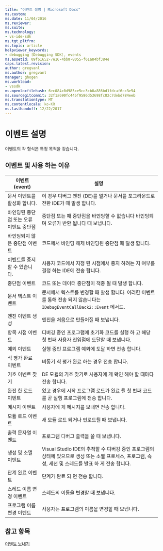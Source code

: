 ```yaml
---
title: "이벤트 설명 | Microsoft Docs"
ms.custom: 
ms.date: 11/04/2016
ms.reviewer: 
ms.suite: 
ms.technology:
- vs-ide-sdk
ms.tgt_pltfrm: 
ms.topic: article
helpviewer_keywords:
- debugging [Debugging SDK], events
ms.assetid: 09f61652-7e16-4bb0-8055-f61a84bf384e
caps.latest.revision: 
author: gregvanl
ms.author: gregvanl
manager: ghogen
ms.workload:
- vssdk
ms.openlocfilehash: 6ec084c0d985ce5cc3cb0a886bd1fdcaf6cc3e54
ms.sourcegitcommit: 32f1a690fc445f9586d53698fc82c7debd784eeb
ms.translationtype: MT
ms.contentlocale: ko-KR
ms.lasthandoff: 12/22/2017
---
```

# <a name="event-descriptions"></a>이벤트 설명
이벤트의 각 형식은 특정 목적을 갖습니다.  
  
## <a name="events-and-the-reasons-for-their-use"></a>이벤트 및 사용 하는 이유  
  
|이벤트(event)|설명|  
|-----------|-----------------|  
|문서 이벤트를 활성화 합니다.|이 경우 디버그 엔진 (DE)를 열거나 문서를 포그라운드로 전환 IDE가 때 발생 합니다.|  
|바인딩된 중단점 또는 오류 이벤트 중단점|중단점 또는 때 중단점을 바인딩할 수 없습니다 바인딩되며 오류가 반환 됩니다 때 보냅니다.|  
|바인딩되지 않은 중단점 이벤트|코드에서 바인딩 해제 바인딩된 중단점 때 발생 합니다.|  
|이벤트를 중지할 수 있습니다.|사용자 코드에서 지정 된 시점에서 중지 하려는 지 여부를 결정 하는 IDE에 전송 합니다.|  
|중단점 이벤트|코드 또는 데이터 중단점이 적중 될 때 발생 합니다.|  
|문서 텍스트 이벤트|문서에서 텍스트를 변경할 때 발생 합니다. 이러한 이벤트를 통해 전송 되지 않습니다는 `IDebugEventCallBack2::Event` 메서드.|  
|엔진 이벤트 생성|엔진을 처음으로 만들어질 때 보냅니다.|  
|항목 시점 이벤트|디버깅 중인 프로그램에 초기화 코드를 실행 하 고 해당 첫 번째 사용자 진입점에 도달할 때 보냅니다.|  
|예외 이벤트|실행 중인 프로그램 예외에 도달 하면 전송 합니다.|  
|식 평가 완료 이벤트|비동기 식 평가 완료 하는 경우 전송 합니다.|  
|기호 이벤트 찾기|DE 모듈의 기호 찾기로 사용자에 게 확인 해야 할 때마다 전송 합니다.|  
|완전 한 로드 이벤트|있고 경우에 시작 프로그램 로드가 완료 될 첫 번째 코드를 곧 실행 프로그램에 전송 합니다.|  
|메시지 이벤트|사용자에 게 메시지를 보내면 전송 합니다.|  
|모듈 로드 이벤트|새 모듈 로드 되거나 언로드될 때 보냅니다.|  
|출력 문자열 이벤트|프로그램 디버그 출력을 쓸 때 보냅니다.|  
|생성 및 소멸 이벤트|Visual Studio IDE의 추적할 수 디버깅 중인 프로그램의 상태에 있으므로 생성 또는 소멸 프로세스, 프로그램, 속성, 세션 및 스레드를 발표 하 게 전송 합니다.|  
|단계 완료 이벤트|단계가 완료 되 면 전송 합니다.|  
|스레드 이름 변경 이벤트|스레드의 이름을 변경할 때 보냅니다.|  
|프로그램 이름 변경 이벤트|사용자는 프로그램의 이름을 변경할 때 보냅니다.|  
  
## <a name="see-also"></a>참고 항목  
 [이벤트 보내기](../../extensibility/debugger/sending-events.md)